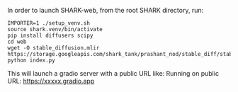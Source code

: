 In order to launch SHARK-web, from the root SHARK directory, run:

```shell
IMPORTER=1 ./setup_venv.sh
source shark.venv/bin/activate
pip install diffusers scipy
cd web
wget -O stable_diffusion.mlir https://storage.googleapis.com/shark_tank/prashant_nod/stable_diff/stable_diff_torch.mlir
python index.py
```

This will launch a gradio server with a public URL like:
Running on public URL: https://xxxxx.gradio.app
